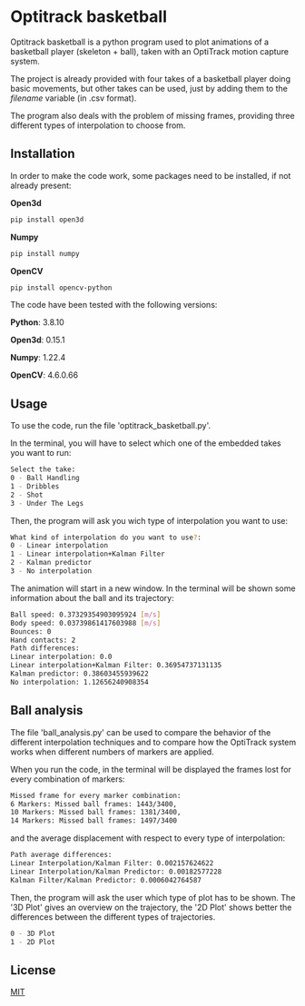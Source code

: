 # Optitrack basketball

Optitrack basketball is a python program used to plot animations of a basketball player (skeleton + ball), taken with an OptiTrack motion capture system.

The project is already provided with four takes of a basketball player doing basic movements, but other takes can be used, just by adding them to the *filename* variable (in .csv format).

The program also deals with the problem of missing frames, providing three different types of interpolation to choose from.

## Installation
 
In order to make the code work, some packages need to be installed, if not already present:

**Open3d**

```bash
pip install open3d
```

**Numpy**

```bash
pip install numpy
```

**OpenCV**

```bash
pip install opencv-python
```

The code have been tested with the following versions:

**Python**: 3.8.10

**Open3d**: 0.15.1

**Numpy**: 1.22.4

**OpenCV**: 4.6.0.66

## Usage

To use the code, run the file 'optitrack_basketball.py'. 

In the terminal, you will have to select which one of the embedded takes you want to run:

```bash
Select the take: 
0 - Ball Handling
1 - Dribbles     
2 - Shot
3 - Under The Legs
```

Then, the program will ask you wich type of interpolation you want to use: 

```bash
What kind of interpolation do you want to use?:
0 - Linear interpolation
1 - Linear interpolation+Kalman Filter
2 - Kalman predictor
3 - No interpolation
```
The animation will start in a new window.
In the terminal will be shown some information about the ball and its trajectory:

```bash
Ball speed: 0.37329354903095924 [m/s]
Body speed: 0.03739861417603988 [m/s]
Bounces: 0
Hand contacts: 2
Path differences:
Linear interpolation: 0.0
Linear interpolation+Kalman Filter: 0.36954737131135
Kalman predictor: 0.38603455939622
No interpolation: 1.12656240908354
```

## Ball analysis

The file 'ball_analysis.py' can be used to compare the behavior of the different interpolation techniques and to compare how the OptiTrack system works when different numbers of markers are applied.

When you run the code, in the terminal will be displayed the frames lost for every combination of markers:

```bash
Missed frame for every marker combination:
6 Markers: Missed ball frames: 1443/3400,
10 Markers: Missed ball frames: 1381/3400,
14 Markers: Missed ball frames: 1497/3400
```

and the average displacement with respect to every type of interpolation:

```bash
Path average differences: 
Linear Interpolation/Kalman Filter: 0.002157624622
Linear Interpolation/Kalman Predictor: 0.00182577228
Kalman Filter/Kalman Predictor: 0.0006042764587
```

Then, the program will ask the user which type of plot has to be shown. The '3D Plot' gives an overview on the trajectory, the '2D Plot' shows better the differences between the different types of trajectories.

```bash
0 - 3D Plot
1 - 2D Plot
```

## License
[MIT](https://choosealicense.com/licenses/mit/)